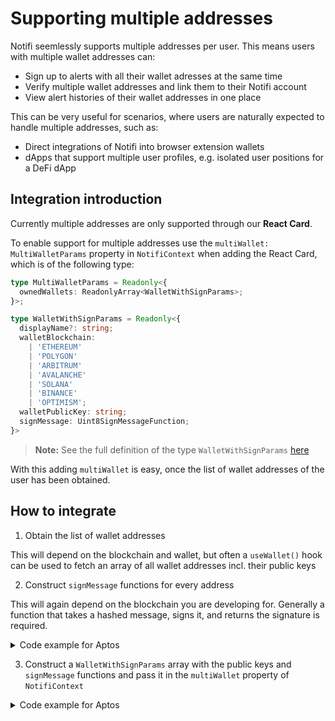 
# Supporting multiple addresses 

Notifi seemlessly supports multiple addresses per user. This means users with multiple wallet addresses can: 

- Sign up to alerts with all their wallet adresses at the same time 
- Verify multiple wallet addresses and link them to their Notifi account
- View alert histories of their wallet addresses in one place 

This can be very useful for scenarios, where users are naturally expected to handle multiple addresses, such as: 

- Direct integrations of Notifi into browser extension wallets
- dApps that support multiple user profiles, e.g. isolated user positions for a DeFi dApp

## Integration introduction

Currently multiple addresses are only supported through our **React Card**.  

To enable support for multiple addresses use the `multiWallet: MultiWalletParams` property in `NotifiContext` when adding the React Card, which is of the following type: 

```typescript
type MultiWalletParams = Readonly<{
  ownedWallets: ReadonlyArray<WalletWithSignParams>;
}>;

type WalletWithSignParams = Readonly<{
  displayName?: string;
  walletBlockchain:
    | 'ETHEREUM'
    | 'POLYGON'
    | 'ARBITRUM'
    | 'AVALANCHE'
    | 'SOLANA'
    | 'BINANCE'
    | 'OPTIMISM';
  walletPublicKey: string;
  signMessage: Uint8SignMessageFunction;
}>
```

> **Note:** See the full definition of the type `WalletWithSignParams` [here](https://github.com/notifi-network/notifi-sdk-ts/blob/main/packages/notifi-core/lib/NotifiClient.ts)

With this adding `multiWallet` is easy, once the list of wallet addresses of the user has been obtained. 


## How to integrate

1. Obtain the list of wallet addresses 

  This will depend on the blockchain and wallet, but often a `useWallet()` hook can be used to fetch an array of all wallet addresses incl. their public keys

2. Construct `signMessage` functions for every address

  This will again depend on the blockchain you are developing for. Generally a function that takes a hashed message, signs it, and returns the signature is required. 

  <details> 
    <summary>Code example for Aptos</summary>

    ```typescript
    const { signMessage, account } = useWallet();

    const signMessageForAccount = async (address: string) => {
      return async (message: string, nonce:number) => {
        const messageBuffer = ['Aptos', 'address: ${address}', 'nonce: ${nonce}', 'message: ${message}]
        const result = await signMessage(address, messageBuffer.join('\n'));
        return result;
      }
    };
    ```
  </details>

3. Construct a `WalletWithSignParams` array with the public keys and `signMessage` functions and pass it in the `multiWallet` property of `NotifiContext`

  <details>
    <summary>Code example for Aptos</summary>

    ```typescript
    // simplified code for demonstration purposes
    const { accounts } = useWallet();

    const ownedWallets = useMemo<ReadonlyArray<WalletWithSignParams>>(
      () =>
        accounts.map((account) => ({
          walletBlockchain: "APTOS",
          signMessage: signMessageForAccount(account),
          walletPublicKey: account.publicKey,
          accountAddress: account.address,
          displayName: account.name,
        })),
      [accounts, signMessageForAccount]
    );
    ```
    
    ----

    ```typescript
    export const Notifi: React.FC = () => {
      ...
      return (
        <NotifiContext
          dappAddress="<YOUR OWN DAPP ADDRESS HERE>"
          env="Development"
          walletBlockchain="APTOS"
          accountAddress={account.address.toString()}
          walletPublicKey={account.publicKey.toString()}
          signMessage={signMessage}
          // add multiWallet here
          multiWallet={ownedWallets}
        >
          <NotifiSubscriptionCard
            cardId="<YOUR OWN CARD ID HERE>"
            inputLabels={inputLabels}
            inputSeparators={inputSeparators}
            darkMode //optional
          />
        </NotifiContext>
      );
    };
    ```
  </details>
